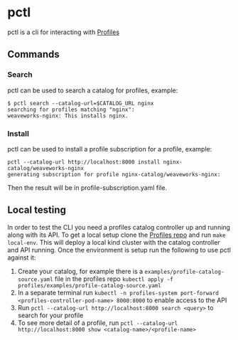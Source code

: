 # pctl
pctl is a cli for interacting with [Profiles](https://github.com/weaveworks/profiles)

## Commands

### Search
pctl can be used to search a catalog for profiles, example:
```
$ pctl search --catalog-url=$CATALOG_URL nginx
searching for profiles matching "nginx":
weaveworks-nginx: This installs nginx.
```

### Install

pctl can be used to install a profile subscription for a profile, example:

```
pctl --catalog-url http://localhost:8000 install nginx-catalog/weaveworks-nginx
generating subscription for profile nginx-catalog/weaveworks-nginx:
```

Then the result will be in profile-subscription.yaml file.

## Local testing

In order to test the CLI you need a profiles catalog controller up and running along with its API.
To get a local setup clone the [Profiles repo](https://github.com/weaveworks/profiles) and run `make local-env`.
This will deploy a local kind cluster with the catalog controller and API running. Once the environment is setup
run the following to use pctl against it:

1. Create your catalog, for example there is a `examples/profile-catalog-source.yaml` file in the profiles repo
`kubectl apply -f profiles/examples/profile-catalog-source.yaml`
1. In a separate terminal run `kubectl -n profiles-system port-forward <profiles-controller-pod-name> 8000:8000` to enable access to the API
1. Run `pctl --catalog-url http://localhost:8000 search <query>` to search for your profile
1. To see more detail of a profile, run `pctl --catalog-url http://localhost:8000 show <catalog-name>/<profile-name>`
